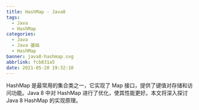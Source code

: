 ```yaml
---
title: HashMap - Java8
tags:
  - Java
  - HashMap
categories:
  - Java
  - Java 基础
  - HashMap
banner: java8-hashmap.svg
abbrlink: fcb831a5
date: 2021-05-20 19:32:10
---
```


HashMap 是最常用的集合类之一，它实现了 Map 接口，提供了键值对存储和访问功能。Java 8 中对 HashMap 进行了优化，使其性能更好。本文将深入探讨 Java 8 HashMap 的实现原理。

